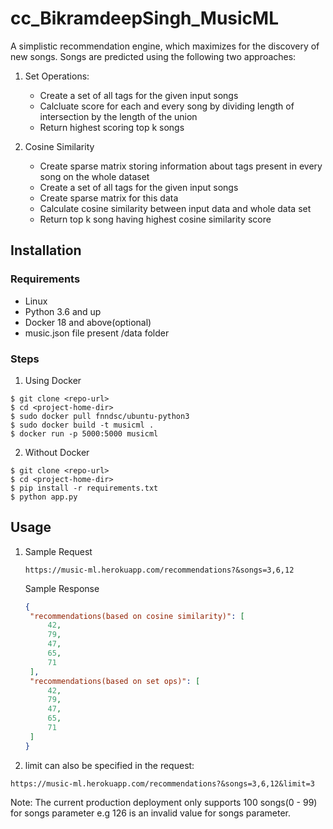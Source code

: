 # cc_BikramdeepSingh_MusicML

A simplistic recommendation engine, which maximizes for the discovery of new songs. Songs are predicted using the following two approaches:

1. Set Operations:

   * Create a set of all tags for the given input songs
   * Calcluate score for each and every song by dividing length of 
      intersection by the length of the union
   * Return highest scoring top k songs

2. Cosine Similarity
   
   * Create sparse matrix storing information about tags present in 
     every song on the whole dataset
   * Create a set of all tags for the given input songs
   * Create sparse matrix for this data
   * Calculate cosine similarity between input data and whole data set
   * Return top k song having highest cosine similarity score



## Installation

### Requirements
* Linux
* Python 3.6 and up
* Docker 18 and above(optional)
* music.json file present <project-home-dir>/data folder

### Steps

1. Using Docker

```
$ git clone <repo-url>
$ cd <project-home-dir>
$ sudo docker pull fnndsc/ubuntu-python3
$ sudo docker build -t musicml .
$ docker run -p 5000:5000 musicml
```

2. Without Docker

```
$ git clone <repo-url>
$ cd <project-home-dir>
$ pip install -r requirements.txt
$ python app.py
```

## Usage

1. Sample Request

   `https://music-ml.herokuapp.com/recommendations?&songs=3,6,12`

   Sample Response

   ```json
   {
    "recommendations(based on cosine similarity)": [
        42,
        79,
        47,
        65,
        71
    ],
    "recommendations(based on set ops)": [
        42,
        79,
        47,
        65,
        71
    ]
   }
   ```

2. limit can also be specified in the request:

 `https://music-ml.herokuapp.com/recommendations?&songs=3,6,12&limit=3`

Note: The current production deployment only supports 100 songs(0 - 99) for songs parameter e.g 126 is an invalid value for songs parameter.
